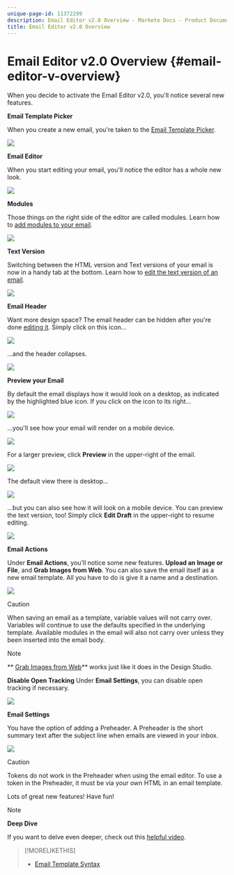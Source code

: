 ```yaml
---
unique-page-id: 11372299
description: Email Editor v2.0 Overview - Marketo Docs - Product Documentation
title: Email Editor v2.0 Overview
---
```


# Email Editor v2.0 Overview {#email-editor-v-overview}

When you decide to activate the Email Editor v2.0, you'll notice several new features.

**Email Template Picker**

When you create a new email, you're taken to the [Email Template Picker](email-template-picker-overview.md).

![](assets/starter-templates-1.png)

**Email Editor**

When you start editing your email, you'll notice the editor has a whole new look.

![](assets/two-4.png)

**Modules**

Those things on the right side of the editor are called modules. Learn how to [add modules to your email](add-modules-to-your-email.md).

![](assets/three-4.png)

**Text Version**

Switching between the HTML version and Text versions of your email is now in a handy tab at the bottom. Learn how to [edit the text version of an email](../../../../product-docs/email-marketing/general/creating-an-email/edit-the-text-version-of-an-email.md).

![](assets/four-3.png)

**Email Header**

Want more design space? The email header can be hidden after you're done [editing it](../../../../product-docs/email-marketing/general/creating-an-email/edit-your-email-header.md). Simply click on this icon...

![](assets/five-4.png)

...and the header collapses.

![](assets/six-3.png)

**Preview your Email**

By default the email displays how it would look on a desktop, as indicated by the highlighted blue icon. If you click on the icon to its right...

![](assets/seven-3.png)

...you'll see how your email will render on a mobile device.

![](assets/eight-3.png)

For a larger preview, click **Preview** in the upper-right of the email.

![](assets/preview1.png)

The default view there is desktop...

![](assets/preview2.png)

...but you can also see how it will look on a mobile device. You can preview the text version, too! Simply click **Edit Draft** in the upper-right to resume editing.

[![](assets/preview3.png)](../../../../product-docs/demand-generation/images-and-files/grab-the-images-from-a-web-page.md)

**Email Actions**

Under **Email Actions**, you'll notice some new features. **Upload an Image or File**, and **Grab Images from Web**. You can also save the email itself as a new email template. All you have to do is give it a name and a destination.

![](assets/nine-3.png)

>[!CAUTION]
>
>When saving an email as a template, variable values will not carry over. Variables will continue to use the defaults specified in the underlying template. Available modules in the email will also not carry over unless they been inserted into the email body.

>[!NOTE]
>
>** [Grab Images from Web](../../../../product-docs/demand-generation/images-and-files/grab-the-images-from-a-web-page.md)** works just like it does in the Design Studio.

**Disable Open Tracking** Under **Email Settings**, you can disable open tracking if necessary.

![](assets/thirteen-1.png)

**Email Settings**

You have the option of adding a Preheader. A Preheader is the short summary text after the subject line when emails are viewed in your inbox.

![](assets/edit-settings-preheader-2.png)

>[!CAUTION]
>
>Tokens do not work in the Preheader when using the email editor. To use a token in the Preheader, it must be via your own HTML in an email template.

Lots of great new features! Have fun! 

>[!NOTE]
>
>**Deep Dive**
>
>If you want to delve even deeper, check out this [helpful video](https://nation.marketo.com/videos/1463).

>[!MORELIKETHIS]
>
>* [Email Template Syntax](email-template-syntax.md)
>

